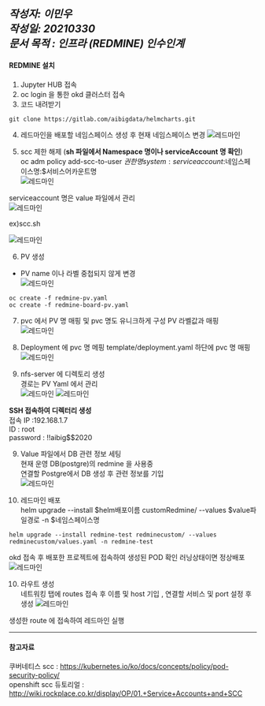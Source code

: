 *작성자: 이민우*<br>
*작성일: 20210330*<br>
*문서 목적 : 인프라 (REDMINE) 인수인계*<br>
----
#### REDMINE 설치

1. Jupyter HUB 접속 <br>
2. oc login 을 통한 okd 클러스터 접속 <br>
3. 코드 내려받기 <br>
```
git clone https://gitlab.com/aibigdata/helmcharts.git
```
4. 레드마인을 배포할 네임스페이스 생성 후 현재 네임스페이스 변경 
![레드마인](./img/redmine_7.JPG)

5. scc 제한 해제 (**sh 파일에서 Namespace 명이나 serviceAccount 명 확인**) <br>
oc adm  policy add-scc-to-user $권한명 system:serviceaccount:$네임스페이스명:$서비스어카운트명<br>
![레드마인](./img/redmine_8.JPG)

serviceaccount 명은 value 파일에서 관리<br>
![레드마인](./img/redmine_6.JPG)


ex)scc.sh

![레드마인](./img/redmine_2.JPG)

6. PV 생성 <br>
- PV name 이나 라벨 중첩되지 않게 변경 <br>
![레드마인](./img/redmine_5.JPG)

```
oc create -f redmine-pv.yaml
oc create -f redmine-board-pv.yaml
```

7. pvc 에서 PV 명 매핑 및 pvc 명도 유니크하게 구성 
PV 라벨값과 매핑 <br>
![레드마인](./img/redmine_9.JPG)

8. Deployment 에 pvc 명 메핑
template/deployment.yaml 하단에 pvc 명 매핑 
![레드마인](./img/redmine_15.JPG)

8. nfs-server 에 디렉토리 생성 <br>
경로는 PV Yaml 에서 관리 <br>
![레드마인](./img/redmine_4.JPG)
![레드마인](./img/redmine_10.JPG)

**SSH 접속하여 디렉터리 생성** <br>
    접속 IP :192.168.1.7 <br>
    ID : root<br>
    password : !!aibig$$2020<br>

9. Value 파일에서 DB 관련 정보 세팅 <br>
현재 운영 DB(postgre)의 redmine 을 사용중 <br>
연결할 Postgre에서 DB 생성 후 관련 정보를 기입 <br>
![레드마인](./img/redmine_16.JPG)

10. 레드마인 배포 <br>
helm upgrade --install $helm배포이름 customRedmine/ --values $value파일경로 -n $네임스페이스명

```
helm upgrade --install redmine-test redminecustom/ --values redminecustom/values.yaml -n redmine-test
```

okd 접속 후 배포한 프로젝트에 접속하여 생성된 POD 확인 러닝상태이면 정상배포
![레드마인](./img/redmine_12.JPG)

10. 라우트 생성 <br>
네트워킹 탭에 routes 접속 후 이름 및 host 기입 , 연결할 서비스 및 port 설정 후 생성 
![레드마인](./img/redmine_13.JPG)

생성한 route 에 접속하여 레드마인 실행 

---


#### 참고자료
쿠버네티스 scc : <https://kubernetes.io/ko/docs/concepts/policy/pod-security-policy/> <br>
openshift scc 듀토리얼 : <http://wiki.rockplace.co.kr/display/OP/01.+Service+Accounts+and+SCC>
